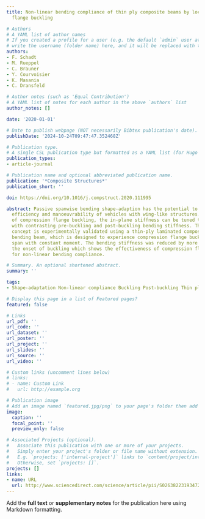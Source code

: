 ```yaml
---
title: Non-linear bending compliance of thin ply composite beams by local compression
  flange buckling

# Authors
# A YAML list of author names
# If you created a profile for a user (e.g. the default `admin` user at `content/authors/admin/`), 
# write the username (folder name) here, and it will be replaced with their full name and linked to their profile.
authors:
- F. Schadt
- M. Rueppel
- C. Brauner
- Y. Courvoisier
- K. Masania
- C. Dransfeld

# Author notes (such as 'Equal Contribution')
# A YAML list of notes for each author in the above `authors` list
author_notes: []

date: '2020-01-01'

# Date to publish webpage (NOT necessarily Bibtex publication's date).
publishDate: '2024-10-24T09:47:47.352468Z'

# Publication type.
# A single CSL publication type but formatted as a YAML list (for Hugo requirements).
publication_types:
- article-journal

# Publication name and optional abbreviated publication name.
publication: '*Composite Structures*'
publication_short: ''

doi: https://doi.org/10.1016/j.compstruct.2020.111995

abstract: Passive spanwise bending shape-adaption has the potential to increase the
  efficiency and manoeuvrability of vehicles with wing-like structures. By utilisation
  of compression flange buckling, the in-plane stiffness can be tuned to design beams
  with contrasting pre-buckling and post-buckling bending stiffness. The investigated
  concept is experimentally validated using a thin-ply laminated composite four-point
  bending beam, which is designed to experience compression flange buckling in the
  span with constant moment. The bending stiffness was reduced by more than 41% after
  the onset of buckling which shows the effectiveness of compression flange buckling
  for non-linear bending compliance.

# Summary. An optional shortened abstract.
summary: ''

tags:
- Shape-adaptation Non-linear compliance Buckling Post-buckling Thin ply composites

# Display this page in a list of Featured pages?
featured: false

# Links
url_pdf: ''
url_code: ''
url_dataset: ''
url_poster: ''
url_project: ''
url_slides: ''
url_source: ''
url_video: ''

# Custom links (uncomment lines below)
# links:
# - name: Custom Link
#   url: http://example.org

# Publication image
# Add an image named `featured.jpg/png` to your page's folder then add a caption below.
image:
  caption: ''
  focal_point: ''
  preview_only: false

# Associated Projects (optional).
#   Associate this publication with one or more of your projects.
#   Simply enter your project's folder or file name without extension.
#   E.g. `projects: ['internal-project']` links to `content/project/internal-project/index.md`.
#   Otherwise, set `projects: []`.
projects: []
links:
- name: URL
  url: http://www.sciencedirect.com/science/article/pii/S0263822319347233
---
```


Add the **full text** or **supplementary notes** for the publication here using Markdown formatting.

